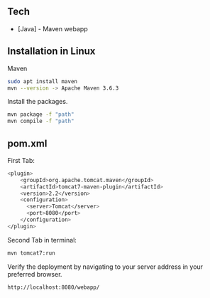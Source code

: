 ## Tech

- [Java] - Maven webapp

## Installation in Linux

Maven

```sh
sudo apt install maven
mvn --version -> Apache Maven 3.6.3
```

Install the packages.

```sh
mvn package -f "path"
mvn compile -f "path"
```

## pom.xml

First Tab:

```sh
<plugin>
    <groupId>org.apache.tomcat.maven</groupId>
    <artifactId>tomcat7-maven-plugin</artifactId>
    <version>2.2</version>
    <configuration>
      <server>Tomcat</server>
      <port>8080</port>
    </configuration>
</plugin>
```

Second Tab in terminal:

```sh
mvn tomcat7:run
```

Verify the deployment by navigating to your server address in
your preferred browser.

```sh
http://localhost:8080/webapp/
```
